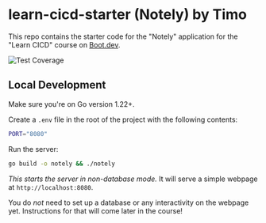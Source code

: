 # learn-cicd-starter (Notely) by Timo

This repo contains the starter code for the "Notely" application for the "Learn CICD" course on [Boot.dev](https://boot.dev).

![Test Coverage](https://github.com/timokae/learn-cicd-starter/actions/workflows/ci.yml/badge.svg)

## Local Development

Make sure you're on Go version 1.22+.

Create a `.env` file in the root of the project with the following contents:

```bash
PORT="8080"
```

Run the server:

```bash
go build -o notely && ./notely
```

*This starts the server in non-database mode.* It will serve a simple webpage at `http://localhost:8080`.

You do *not* need to set up a database or any interactivity on the webpage yet. Instructions for that will come later in the course!
